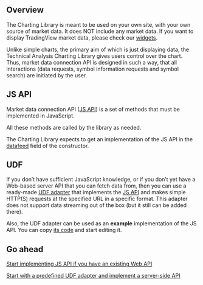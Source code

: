 ## Overview

The Charting Library is meant to be used on your own site, with your own source of market data. It does NOT include any market data. If you want to display TradingView market data, please check our [widgets](https://www.tradingview.com/widget/).

Unlike simple charts, the primary aim of which is just displaying data, the Technical Analysis Charting Library gives users control over the chart.
Thus, market data connection API is designed in such a way, that all interactions (data requests, symbol information requests and symbol search) are initiated by the user.

## JS API

Market data connection API ([JS API](JS-Api.md)) is a set of methods that must be implemented in JavaScript.

All these methods are called by the library as needed.

The Charting Library expects to get an implementation of the JS API in the [datafeed](Widget-Constructor.md#datafeed) field of the constructor.

## UDF

If you don’t have sufficient JavaScript knowledge, or if you don’t yet have a Web-based server API that you can fetch data from, then you can use a ready-made [UDF adapter](UDF.md) that implements the [JS API](JS-Api.md) and makes simple HTTP(S) requests at the specified URL in a specific format. This adapter does not support data streaming out of the box (but it still can be added there).

Also, the UDF adapter can be used as an **example** implementation of the JS API. You can copy [its code](https://github.com/tradingview/charting_library/tree/master/datafeeds/udf) and start editing it.

## Go ahead

[Start implementing JS API if you have an existing Web API](JS-Api.md)

[Start with a predefined UDF adapter and implement a server-side API](UDF.md)
